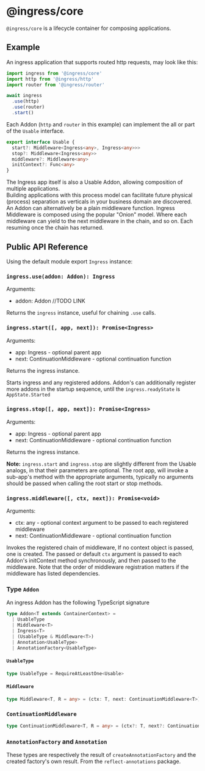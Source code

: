 # @ingress/core

`@ingress/core` is a lifecycle container for composing applications.

## Example

An ingress application that supports routed http requests, may look like this:

```javascript
import ingress from '@ingress/core'
import http from '@ingress/http'
import router from '@ingress/router'

await ingress
  .use(http)
  .use(router)
  .start()

```

Each Addon (`http` and `router` in this example) can implement the all or part of the `Usable` interface.

```typescript
export interface Usable {
  start?: Middleware<Ingress<any>, Ingress<any>>>
  stop?: Middleware<Ingress<any>>
  middleware?: Middleware<any>
  initContext?: Func<any>
}
```

The Ingress app itself is also a Usable Addon, allowing composition of multiple applications.</br>
Building applications with this process model can facilitate future physical (process) separation as verticals in your business domain are discovered.</br>
An Addon can alternatively be a plain middleware function. Ingress Middleware is composed using the popular "Onion" model. Where each middleware can yield to the next middleware in the chain, and so on. Each resuming once the chain has returned.

## Public API Reference

Using the default module export `Ingress` instance:

### `ingress.use(addon: Addon): Ingress`

Arguments:
- addon: Addon //TODO LINK

Returns the `ingress` instance, useful for chaining `.use` calls.

### `ingress.start([, app, next]): Promise<Ingress>`

Arguments:
- app: Ingress - optional parent app
- next: ContinuationMiddleware - optional continuation function

Returns the ingress instance. </br>

Starts ingress and any registered addons. Addon's can additionally register more addons in the startup sequence, until the `ingress.readyState` is `AppState.Started`

### `ingress.stop([, app, next]): Promise<Ingress>`

Arguments:
- app: Ingress - optional parent app
- next: ContinuationMiddleware - optional continuation function

Returns the ingress instance. </br>

**Note:** `ingress.start` and `ingress.stop` are slightly different from the Usable analogs, in that their parameters are optional. The root app, will invoke a sub-app's method with the appropriate arguments, typically no arguments should be passed when calling the root start or stop methods.

### `ingress.middleware([, ctx, next]): Promise<void>`

Arguments:
- ctx: any - optional context argument to be passed to each registered middleware
- next: ContinuationMiddleware - optional continuation function

Invokes the registered chain of middleware, If no context object is passed, one is created. The passed or default `ctx` argument is passed to each Addon's initContext method synchronously, and then passed to the middleware. Note that the order of middleware registration matters if the middleware has listed dependencies.

### Type `Addon`

An ingress Addon has the following TypeScript signature

```typescript
type Addon<T extends ContainerContext> =
  | UsableType
  | Middleware<T>
  | Ingress<T>
  | (UsableType & Middleware<T>)
  | Annotation<UsableType>
  | AnnotationFactory<UsableType>
```
#### `UsableType`
```typescript
type UsableType = RequireAtLeastOne<Usable>
```
#### `Middleware`
```typescript
type Middleware<T, R = any> = (ctx: T, next: ContinuationMiddleware<T>): R | Promise<R>
```
### `ContinuationMiddleware`
```typescript
type ContinuationMiddleware<T, R = any> = (ctx?: T, next?: ContinuationMiddleware<T>): R | Promise<R>
```

### `AnnotationFactory` and `Annotation`

These types are respectively the result of `createAnnotationFactory` and the created factory's own result. From the `reflect-annotations` package.


